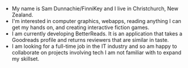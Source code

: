 - My name is Sam Dunnachie/FinniKey and I live in Christchurch, New Zealand.
- I'm interested in computer graphics, webapps, reading anything I can get my hands on, and creating interactive fiction games.
- I am currently developing BetterReads. It is an application that takes a Goodreads profile and returns reviewers that are similar in taste.
- I am looking for a full-time job in the IT industry and so am happy to collaborate on projects involving tech I am not familiar with to expand my skillset.

<!---
FinniKey/FinniKey is a ✨ special ✨ repository because its `README.md` (this file) appears on your GitHub profile.
You can click the Preview link to take a look at your changes.
--->
